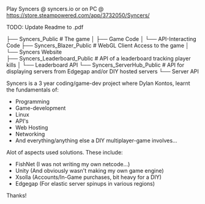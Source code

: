 Play Syncers @ syncers.io or on PC @ https://store.steampowered.com/app/3732050/Syncers/

TODO: Update Readme to .pdf

├── Syncers_Public                # The game
│   ├── Game Code
│   └── API-Interacting Code
├── Syncers_Blazer_Public         # WebGL Client Access to the game
│   └── Syncers Website           
├── Syncers_Leaderboard_Public    # API of a leaderboard tracking player kills
│   └── Leaderboard API
└── Syncers_ServerHub_Public      # API for displaying servers from Edgegap and/or DIY hosted servers
    └── Server API


Syncers is a 3 year coding/game-dev project where Dylan Kontos, learnt the fundamentals of:
- Programming
- Game-development
- Linux
- API's
- Web Hosting
- Networking
- And everything/anything else a DIY multiplayer-game involves...

Alot of aspects used solutions. These include:

- FishNet (I was not writing my own netcode...)
- Unity (And obviously wasn't making my own game engine)
- Xsolla (Accounts/In-Game purchases, bit heavy for a DIY)
- Edgegap (For elastic server spinups in various regions)

Thanks!
